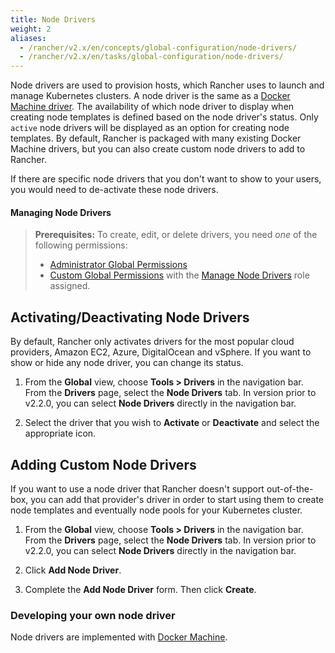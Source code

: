```yaml
---
title: Node Drivers
weight: 2
aliases:
  - /rancher/v2.x/en/concepts/global-configuration/node-drivers/
  - /rancher/v2.x/en/tasks/global-configuration/node-drivers/
---
```


Node drivers are used to provision hosts, which Rancher uses to launch and manage Kubernetes clusters. A node driver is the same as a [Docker Machine driver](https://docs.docker.com/machine/drivers/). The availability of which node driver to display when creating node templates is defined based on the node driver's status. Only `active` node drivers will be displayed as an option for creating node templates. By default, Rancher is packaged with many existing Docker Machine drivers, but you can also create custom node drivers to add to Rancher.

If there are specific node drivers that you don't want to show to your users, you would need to de-activate these node drivers.

#### Managing Node Drivers

>**Prerequisites:** To create, edit, or delete drivers, you need _one_ of the following permissions:
>
>- [Administrator Global Permissions]({{<baseurl>}}/rancher/v2.x/en/admin-settings/rbac/global-permissions/)
>- [Custom Global Permissions]({{<baseurl>}}/rancher/v2.x/en/admin-settings/rbac/global-permissions/#custom-global-permissions) with the [Manage Node Drivers]({{<baseurl>}}/rancher/v2.x/en/admin-settings/rbac/global-permissions/#global-permissions-reference) role assigned.

## Activating/Deactivating Node Drivers

By default, Rancher only activates drivers for the most popular cloud providers, Amazon EC2, Azure, DigitalOcean and vSphere. If you want to show or hide any node driver, you can change its status.

1.  From the **Global** view, choose **Tools > Drivers** in the navigation bar. From the **Drivers** page, select the **Node Drivers** tab. In version prior to v2.2.0, you can select **Node Drivers** directly in the navigation bar.

2.	Select the driver that you wish to **Activate** or **Deactivate** and select the appropriate icon.

## Adding Custom Node Drivers

If you want to use a node driver that Rancher doesn't support out-of-the-box, you can add that provider's driver in order to start using them to create node templates and eventually node pools for your Kubernetes cluster.

1.  From the **Global** view, choose **Tools > Drivers** in the navigation bar. From the **Drivers** page, select the **Node Drivers** tab. In version prior to v2.2.0, you can select **Node Drivers** directly in the navigation bar.  

2.	Click **Add Node Driver**.

3.	Complete the **Add Node Driver** form. Then click **Create**.

### Developing your own node driver

Node drivers are implemented with [Docker Machine](https://docs.docker.com/machine/).
